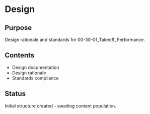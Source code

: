 # Design

## Purpose
Design rationale and standards for 00-30-01_Takeoff_Performance.

## Contents
- Design documentation
- Design rationale
- Standards compliance

## Status
Initial structure created - awaiting content population.
